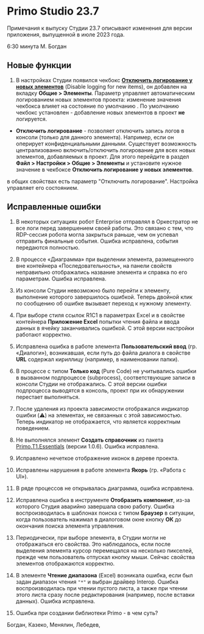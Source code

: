# Primo Studio 23.7
Примечания к выпуску Студии 23.7 описывают изменения для версии приложения, выпущенной в июле 2023 года.

6:30 минута М. Богдан

## Новые функции 
1. В настройках Студии появился чекбокс [**Отключить логирование у новых элементов**]() (Disable logging for new items), он добавлен на вкладку **Общие > Элементы**. Параметр управляет автоматическим логированием новых элементов проекта: изменение значения чекбокса влияет на состояние по умолчанию  . По умолчанию чекбокс установлен - добавление новых элементов в проект **не** логируется. 


* **Отключить логирование** - позволяет отключить запись логов в консоли (только для данного элемента). Например, если он оперирует конфиденциальными данными. Существует возможность централизованно включить/отключить логирование для всех новых элементов, добавляемых в проект. Для этого перейдите в раздел **Файл > Настройки > Общие > Элементы** и установите нужное значение в чекбоксе **Отключить логирование у новых элементов**.

в общих свойствах есть параметр "Отключить логирование". Настройка управляет его состоянием.


## Исправленные ошибки
1. В некоторых ситуациях робот Enterprise отправлял в Оркестратор не все логи перед завершением своей работы. Это связано с тем, что RDP-сессия робота могла закрыться раньше, чем он успевал отправить финальные события. Ошибка исправлена, события передаются полностью.
1. В процессе «Диаграмма» при выделении элемента, размещенного вне контейнера «Последовательность», на панели свойств неправильно отображались название элемента и справка по его параметрам. Ошибка исправлена.
1. Из консоли Студии невозможно было перейти к элементу, выполнение которого завершилось ошибкой. Теперь двойной клик по сообщению об ошибке вызывает переход к нужному элементу.
1. При выборе стиля ссылок R1C1 в параметрах Excel и в свойстве контейнера **Приложение Excel** попытки чтения файла и ввода данных в ячейку заканчивались ошибкой. С этой версии настройки работают корректно. 
1. Исправлена ошибка в работе элемента **Пользовательский ввод** (гр. «Диалоги»), возникавшая, если путь до файла диалога в свойстве **URL** содержал кириллицу (например, в наименовании папки).
1. В процессе с типом **Только код** (Pure Code) не учитывались ошибки в вызванном подпроцессе (subprocess), соответствующие записи в консоли Студии не отображались. С этой версии ошибки подпроцесса выводятся в консоль, проект при их обнаружении перестает выполняться.
1. После удаления из проекта зависимости отображался индикатор ошибки (⚠️) на элементах, не связанных с этой зависимостью. Теперь индикатор не отображается, что является корректным поведением.
1. Не выполнялся элемент **Создать справочник** из пакета [Primo.T1.Essentials](https://www.nuget.org/packages/Primo.T1.Essentials/) (версии 1.0.6). Ошибка исправлена.
1. Исправлено нечеткое отображение иконок в дереве проекта. 
1. Исправлены нарушения в работе элемента **Якорь** (гр. «Работа с UI»).
1. В ряде процессов не открывалась диаграмма, ошибка исправлена.
1. Исправлена ошибка в инструменте **Отобразить компонент**, из-за которого Студия аварийно завершала свою работу. Ошибка воспроизводилась в шаблонах поиска с типом **Браузер** в ситуации, когда пользователь нажимал в диалоговом окне кнопку **ОК** до окончания поиска элемента управления.
1. Периодически, при выборе элемента, в Студии могли не отображаться его свойства. Это наблюдалось, если после выделения элемента курсор перемещался на несколько пикселей, прежде чем пользователь отпускал кнопку мыши. Сейчас свойства элементов отображаются корректно. 
1. В элементе **Чтение диапазона** (Excel) возникала ошибка, если был задан диапазон чтения `"*"` и выбран драйвер Interop. Ошибка воспроизводилась при чтении пустого листа, а также при чтении этого листа сразу после редактирования (например, после вставки данных). Ошибка исправлена.


1. Ошибка при создании библиотеки Primo - в чем суть?

Богдан, Казеко, Менялин, Лебедев, 

